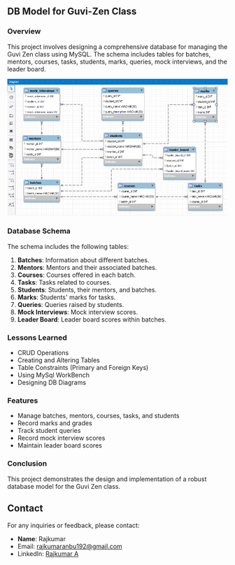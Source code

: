 ## DB Model for Guvi-Zen Class

### Overview

This project involves designing a comprehensive database for managing the Guvi Zen class using MySQL. The schema includes tables for batches, mentors, courses, tasks, students, marks, queries, mock interviews, and the leader board.

![UI preview](Images/demo.png)

### Database Schema

The schema includes the following tables:

1. **Batches**: Information about different batches.
2. **Mentors**: Mentors and their associated batches.
3. **Courses**: Courses offered in each batch.
4. **Tasks**: Tasks related to courses.
5. **Students**: Students, their mentors, and batches.
6. **Marks**: Students' marks for tasks.
7. **Queries**: Queries raised by students.
8. **Mock Interviews**: Mock interview scores.
9. **Leader Board**: Leader board scores within batches.

### Lessons Learned

- CRUD Operations
- Creating and Altering Tables
- Table Constraints (Primary and Foreign Keys)
- Using MySql WorkBench
- Designing DB Diagrams

### Features

- Manage batches, mentors, courses, tasks, and students
- Record marks and grades
- Track student queries
- Record mock interview scores
- Maintain leader board scores

### Conclusion

This project demonstrates the design and implementation of a robust database model for the Guvi Zen class. 

## Contact

For any inquiries or feedback, please contact:
- **Name**: Rajkumar
- Email: rajkumaranbu192@gmail.com
- LinkedIn: [Rajkumar A](https://www.linkedin.com/in/rajkumar-cse/)
